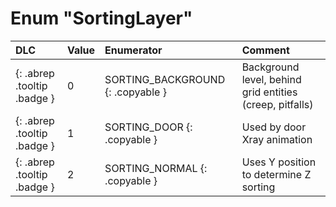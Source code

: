 # Enum "SortingLayer"
|DLC|Value|Enumerator|Comment|
|:--|:--|:--|:--|
|[ ](#){: .abrep .tooltip .badge }|0 |SORTING_BACKGROUND {: .copyable } | Background level, behind grid entities (creep, pitfalls) | 
|[ ](#){: .abrep .tooltip .badge }|1 |SORTING_DOOR {: .copyable } | Used by door Xray animation | 
|[ ](#){: .abrep .tooltip .badge }|2 |SORTING_NORMAL {: .copyable } | Uses Y position to determine Z sorting | 